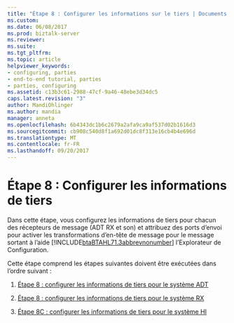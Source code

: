 ```yaml
---
title: "Étape 8 : Configurer les informations sur le tiers | Documents Microsoft"
ms.custom: 
ms.date: 06/08/2017
ms.prod: biztalk-server
ms.reviewer: 
ms.suite: 
ms.tgt_pltfrm: 
ms.topic: article
helpviewer_keywords:
- configuring, parties
- end-to-end tutorial, parties
- parties, configuring
ms.assetid: c13b3c61-2988-47cf-9a46-48ebe3d34dc5
caps.latest.revision: "3"
author: MandiOhlinger
ms.author: mandia
manager: anneta
ms.openlocfilehash: 6b4343dc1b6c2679a2afa9ca9af537d02b1616d3
ms.sourcegitcommit: cb908c540d8f1a692d01dc8f313e16cb4b4e696d
ms.translationtype: MT
ms.contentlocale: fr-FR
ms.lasthandoff: 09/20/2017
---
```

# <a name="step-8-configure-party-information"></a>Étape 8 : Configurer les informations de tiers
Dans cette étape, vous configurez les informations de tiers pour chacun des récepteurs de message (ADT RX et son) et attribuez des ports d’envoi pour activer les transformations d’en-tête de message pour le message sortant à l’aide [!INCLUDE[btaBTAHL71.3abbrevnonumber](../../includes/btabtahl71-3abbrevnonumber-md.md)] l’Explorateur de Configuration.  
  
 Cette étape comprend les étapes suivantes doivent être exécutées dans l’ordre suivant :  
  
1.  [Étape 8 : configurer les informations de tiers pour le système ADT](../../adapters-and-accelerators/accelerator-hl7/step-8a-configure-party-information-for-the-adt-system.md)  
  
2.  [Étape 8 : configurer les informations de tiers pour le système RX](../../adapters-and-accelerators/accelerator-hl7/step-8b-configure-party-information-for-the-rx-system.md)  
  
3.  [Étape 8C : configurer les informations de tiers pour le système HI](../../adapters-and-accelerators/accelerator-hl7/step-8c-configure-party-information-for-the-hi-system.md)